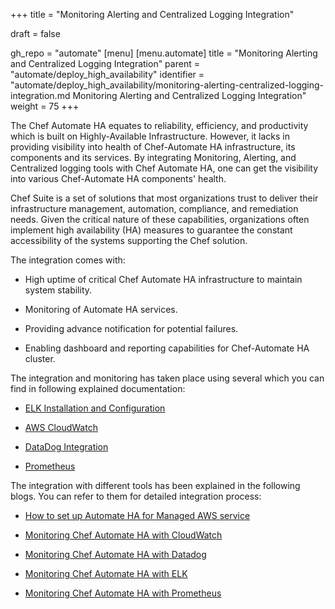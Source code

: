 +++
title = "Monitoring Alerting and Centralized Logging Integration"

draft = false

gh_repo = "automate"
[menu]
  [menu.automate]
    title = "Monitoring Alerting and Centralized Logging Integration"
    parent = "automate/deploy_high_availability"
    identifier = "automate/deploy_high_availability/monitoring-alerting-centralized-logging-integration.md Monitoring Alerting and Centralized Logging Integration"
    weight = 75
+++

The Chef Automate HA equates to reliability, efficiency, and productivity which is built on Highly-Available Infrastructure. However, it lacks in providing visibility into health of Chef-Automate HA infrastructure, its components and its services.​ By integrating Monitoring, Alerting, and Centralized logging tools with Chef Automate HA, one can get the visibility into various Chef-Automate HA components' health.​

Chef Suite is a set of solutions that most organizations trust to deliver their infrastructure management, automation, compliance, and remediation needs. Given the critical nature of these capabilities, organizations often implement high availability (HA) measures to guarantee the constant accessibility of the systems supporting the Chef solution.

The integration comes with:

- High uptime of critical Chef Automate HA infrastructure to maintain system stability.​

- Monitoring of Automate HA services​.

- Providing advance notification for potential failures.​

- Enabling dashboard and reporting capabilities for Chef-Automate HA cluster.​

The integration and monitoring has taken place using several which you can find in following explained documentation:

- [ELK Installation and Configuration](https://github.com/chef/monitoring-integration-automate/tree/main/ELK)

- [AWS CloudWatch](https://github.com/chef/monitoring-integration-automate/tree/main/cloud-watch)

- [DataDog Integration](https://github.com/chef/monitoring-integration-automate/tree/main/data-dog)

- [Prometheus](https://github.com/chef/monitoring-integration-automate/tree/main/prometheus)

The integration with different tools has been explained in the following blogs. You can refer to them for detailed integration process:

- [How to set up Automate HA for Managed AWS service](https://progresssoftware-my.sharepoint.com/:w:/g/personal/apravati_progress_com/EQ6LJZh0mP1MhKuyCN91gTYBiRhISU8lxWjW4CZPBtI3LQ?e=REsUTX)

- [Monitoring Chef Automate HA with CloudWatch](https://progresssoftware-my.sharepoint.com/:w:/g/personal/apravati_progress_com/EQsURaeVai5Eszc9-3yiHWEBKCeDV0Nz-LhqC2giqefO-Q?e=KM0iWB)

- [Monitoring Chef Automate HA with Datadog](https://progresssoftware-my.sharepoint.com/:w:/g/personal/apravati_progress_com/Eb2zXjNHa71Brszy3V_SqsoB0LtyGP7eaBXtBlaqj9rGSA?e=gJcC8b)

- [Monitoring Chef Automate HA with ELK](https://progresssoftware-my.sharepoint.com/:w:/g/personal/apravati_progress_com/ERxHPHSM92RBnqxLL7GHlF8BNbdOzg_LuCHV-u4O4kH-pw?e=oB58sW)

- [Monitoring Chef Automate HA with Prometheus](https://progresssoftware-my.sharepoint.com/:w:/g/personal/apravati_progress_com/EZ23D4XeuKJGu-yMzmIehfwBPmTouhykSFqRhCJXdWSQWg?e=tysXun)
